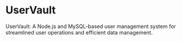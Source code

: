 # UserVault
UserVault: A Node.js and MySQL-based user management system for streamlined user operations and efficient data management.
